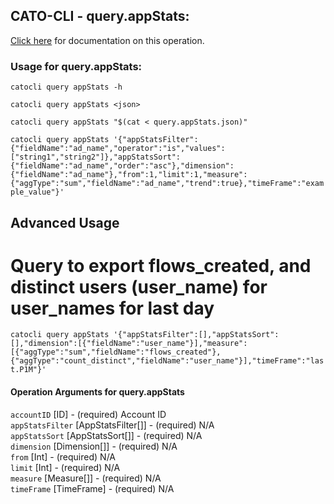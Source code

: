 
## CATO-CLI - query.appStats:
[Click here](https://api.catonetworks.com/documentation/#query-query.appStats) for documentation on this operation.

### Usage for query.appStats:

`catocli query appStats -h`

`catocli query appStats <json>`

`catocli query appStats "$(cat < query.appStats.json)"`

`catocli query appStats '{"appStatsFilter":{"fieldName":"ad_name","operator":"is","values":["string1","string2"]},"appStatsSort":{"fieldName":"ad_name","order":"asc"},"dimension":{"fieldName":"ad_name"},"from":1,"limit":1,"measure":{"aggType":"sum","fieldName":"ad_name","trend":true},"timeFrame":"example_value"}'`


## Advanced Usage
# Query to export flows_created, and distinct users (user_name) for user_names for last day

`catocli query appStats '{"appStatsFilter":[],"appStatsSort":[],"dimension":[{"fieldName":"user_name"}],"measure":[{"aggType":"sum","fieldName":"flows_created"},{"aggType":"count_distinct","fieldName":"user_name"}],"timeFrame":"last.P1M"}'`



#### Operation Arguments for query.appStats ####

`accountID` [ID] - (required) Account ID    
`appStatsFilter` [AppStatsFilter[]] - (required) N/A    
`appStatsSort` [AppStatsSort[]] - (required) N/A    
`dimension` [Dimension[]] - (required) N/A    
`from` [Int] - (required) N/A    
`limit` [Int] - (required) N/A    
`measure` [Measure[]] - (required) N/A    
`timeFrame` [TimeFrame] - (required) N/A    
